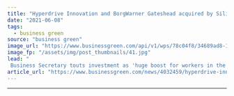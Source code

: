 ```yaml
---
title: "Hyperdrive Innovation and BorgWarner Gateshead acquired by Silicon Valley electric motor pioneer"
date: "2021-06-08"
tags: 
  - business green
source: "business green"
image_url: "https://www.businessgreen.com/api/v1/wps/78c04f8/34689ad8-109e-460a-88f1-d65888f8cd6f/5/20190710-Hyperdrive-3-185x114.jpg"
image_fp: "/assets/img/post_thumbnails/41.jpg"
lead: "
 Business Secretary touts investment as 'huge boost for workers in the North-East' as Turntide Technologies confirms plans for 'multi-year £100m investment' in Gateshead region ..."
article_url: "https://www.businessgreen.com/news/4032459/hyperdrive-innovation-borgwarner-gateshead-acquired-silicon-valley-electric-motor-pioneer"
---
```


---
